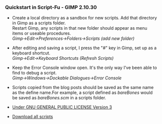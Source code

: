 
### Quickstart in Script-Fu - GIMP 2.10.30

* Create a local directory as a sandbox for new scripts. Add that directory in
Gimp as a scripts folder.
\
Restart Gimp, any scripts in that new folder should appear as menu items or
useable procedures.\
*Gimp->Edit->Preferences->Folders->Scripts (add new folder)*

* After editing and saving a script, I press the "#" key in Gimp,
set up as a keyboard shortcut.
\
*Gimp->Edit->Keyboard Shortcuts (Refresh Scripts)*

* Keep the Error Console window open. It's the only way I've been able to find
to debug a script.\
*Gimp->Windows->Dockable Dialogues->Error Console*

* Scripts copied from the blog posts should be saved as the same name as the
define name.For example, a script defined as *bareBones* would be saved as
*bareBones.scm* in a scripts folder.

* [Under GNU GENERAL PUBLIC LICENSE Version 3](https://github.com/script-fu/script-fu.github.io/blob/main/LICENSE)
* [Download all scripts](https://downgit.github.io/#/home?url=https://github.com/script-fu/script-fu.github.io/tree/main/scripts)

